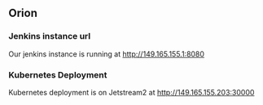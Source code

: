 ## Orion

### Jenkins instance url

Our jenkins instance is running at http://149.165.155.1:8080

### Kubernetes Deployment

Kubernetes deployment is on Jetstream2 at http://149.165.155.203:30000

